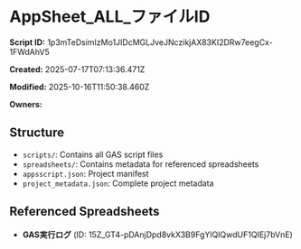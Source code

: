# AppSheet_ALL_ファイルID

**Script ID:** 1p3mTeDsimIzMo1JIDcMGLJveJNczikjAX83KI2DRw7eegCx-1FWdAhV5

**Created:** 2025-07-17T07:13:36.471Z

**Modified:** 2025-10-16T11:50:38.460Z

**Owners:** 

## Structure

- `scripts/`: Contains all GAS script files
- `spreadsheets/`: Contains metadata for referenced spreadsheets
- `appsscript.json`: Project manifest
- `project_metadata.json`: Complete project metadata

## Referenced Spreadsheets

- **GAS実行ログ** (ID: 15Z_GT4-pDAnjDpd8vkX3B9FgYlQIQwdUF1QIEj7bVnE)
